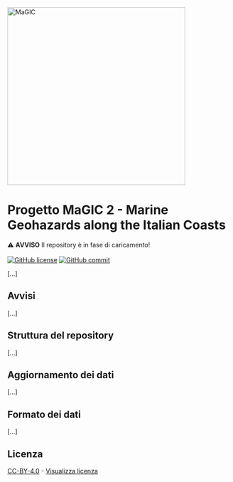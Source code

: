<img src="https://raw.githubusercontent.com/pcm-dpc/MaGIC/master/dpc-magic-logo.png" alt="MaGIC" data-canonical-src="https://raw.githubusercontent.com/pcm-dpc/MaGIC/master/dpc-magic-logo.png" width="400" />

# Progetto MaGIC 2 - Marine Geohazards along the Italian Coasts

⚠️ **AVVISO** Il repository è in fase di caricamento!
<br><br>
[![GitHub license](https://img.shields.io/badge/License-Creative%20Commons%20Attribution%204.0%20International-blue)](https://github.com/pcm-dpc/MaGIC/blob/master/LICENSE)
[![GitHub commit](https://img.shields.io/github/last-commit/pcm-dpc/MaGIC)](https://github.com/pcm-dpc/MaGIC/commits/master)

[...]

## Avvisi

[...]

## Struttura del repository

[...]

## Aggiornamento dei dati

[...]

## Formato dei dati

[...]

## Licenza

[CC-BY-4.0](https://creativecommons.org/licenses/by/4.0/deed.it) - [Visualizza licenza](https://github.com/pcm-dpc/MaGIC/blob/master/LICENSE)
